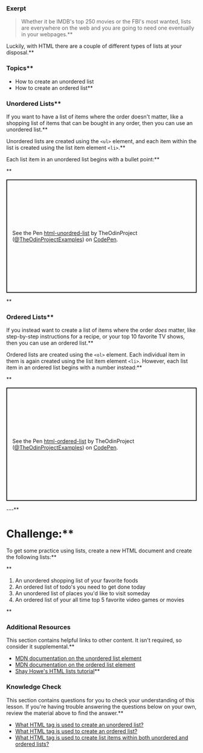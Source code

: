 ### Exerpt
>Whether it be IMDB's top 250 movies or the FBI's most wanted, lists are everywhere on the web and you are going to need one eventually in your webpages.**


Luckily, with HTML there are a couple of different types of lists at your disposal.**


###  Topics**


- How to create an unordered list
- How to create an ordered list**


### Unordered Lists**


If you want to have a list of items where the order doesn't matter, like a shopping list of items that can be bought in any order, then you can use an unordered list.**


Unordered lists are created using the `<ul>` element, and <span id="li"></span>each item within the list is created using the list item element `<li>`.**


Each list item in an unordered list begins with a bullet point:**


**



<p class="codepen" data-height="300" data-theme-id="dark" data-default-tab="html,result" data-slug-hash="powjajd" data-user="TheOdinProjectExamples" style="height: 300px; box-sizing: border-box; display: flex; align-items: center; justify-content: center; border: 2px solid; margin: 1em 0; padding: 1em;">
  <span>See the Pen <a href="https://codepen.io/TheOdinProjectExamples/pen/powjajd">
  html-unordred-list</a> by TheOdinProject (<a href="https://codepen.io/TheOdinProjectExamples">@TheOdinProjectExamples</a>)
  on <a href="https://codepen.io">CodePen</a>.</span>
</p>
<script async src="https://cpwebassets.codepen.io/assets/embed/ei.js"></script>**


### Ordered Lists**


If you instead want to create a list of items where the order *does* matter, like step-by-step instructions for a recipe, or your top 10 favorite TV shows, then you can use an ordered list.**


Ordered lists are created using the `<ol>` element. Each individual item in them is again created using the list item element `<li>`. However, each list item in an ordered list begins with a number instead:**


**



<p class="codepen" data-height="300" data-theme-id="dark" data-default-tab="html,result" data-slug-hash="yLXYvYp" data-user="TheOdinProjectExamples" style="height: 300px; box-sizing: border-box; display: flex; align-items: center; justify-content: center; border: 2px solid; margin: 1em 0; padding: 1em;">
  <span>See the Pen <a href="https://codepen.io/TheOdinProjectExamples/pen/yLXYvYp">
  html-ordered-list</a> by TheOdinProject (<a href="https://codepen.io/TheOdinProjectExamples">@TheOdinProjectExamples</a>)
  on <a href="https://codepen.io">CodePen</a>.</span>
</p>
<script async src="https://cpwebassets.codepen.io/assets/embed/ei.js"></script>
---**


# Challenge:**


<div class="lesson-content__panel" markdown="1">
To get some practice using lists, create a new HTML document and create the following lists:**


**



1. An unordered shopping list of your favorite foods
2. An ordered list of todo's you need to get done today
3. An unordered list of places you'd like to visit someday
4. An ordered list of your all time top 5 favorite video games or movies
</div>**


### Additional Resources
This section contains helpful links to other content. It isn't required, so consider it supplemental.**


- [MDN documentation on the unordered list element](https://developer.mozilla.org/en-US/docs/Web/HTML/Element/ul)
- [MDN documentation on the ordered list element](https://developer.mozilla.org/en-US/docs/Web/HTML/Element/ol)
- [Shay Howe's HTML lists tutorial](https://learn.shayhowe.com/html-css/creating-lists/)**


### Knowledge Check
This section contains questions for you to check your understanding of this lesson. If you're having trouble answering the questions below on your own, review the material above to find the answer.**


- <a class="knowledge-check-link" href="#unordered-lists">What HTML tag is used to create an unordered list?</a>
- <a class="knowledge-check-link" href="#ordered-lists">What HTML tag is used to create an ordered list?</a>
- <a class="knowledge-check-link" href="#li">What HTML tag is used to create list items within both unordered and ordered lists?</a>
